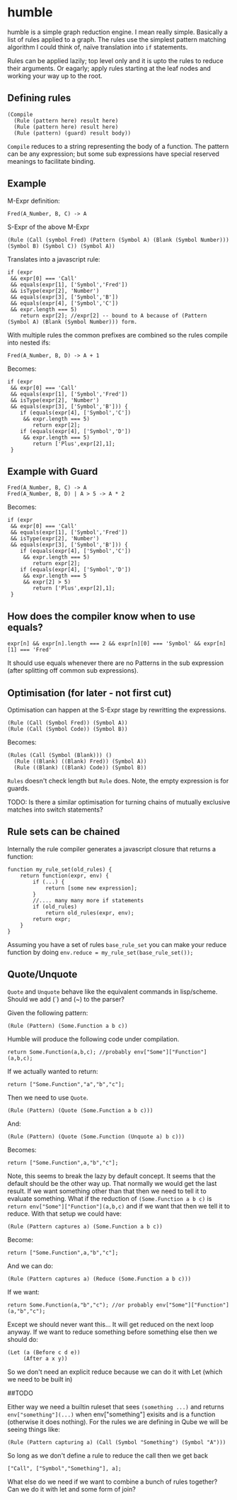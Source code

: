 # humble

humble is a simple graph reduction engine. I mean really simple. Basically a list of rules applied to a graph. The rules use the simplest pattern matching algorithm I could think of, naïve translation into `if` statements.

Rules can be applied lazily; top level only and it is upto the rules to reduce their arguments. Or eagarly; apply rules starting at the leaf nodes and working your way up to the root.

## Defining rules

    (Compile
      (Rule (pattern here) result here)
      (Rule (pattern here) result here)
      (Rule (pattern) (guard) result body))

`Compile` reduces to a string representing the body of a function. The pattern can be any expression; but some sub expressions have special reserved meanings to facilitate binding.

## Example

M-Expr definition:

    Fred(A_Number, B, C) -> A

S-Expr of the above M-Expr

    (Rule (Call (symbol Fred) (Pattern (Symbol A) (Blank (Symbol Number))) (Symbol B) (Symbol C)) (Symbol A))

Translates into a javascript rule:

    if (expr
     && expr[0] === 'Call'
     && equals(expr[1], ['Symbol','Fred'])
     && isType(expr[2], 'Number')
     && equals(expr[3], ['Symbol','B'])
     && equals(expr[4], ['Symbol','C'])
     && expr.length === 5)
        return expr[2]; //expr[2] -- bound to A because of (Pattern (Symbol A) (Blank (Symbol Number))) form.

With multiple rules the common prefixes are combined so the rules compile into nested ifs:

    Fred(A_Number, B, D) -> A + 1

Becomes:

    if (expr
     && expr[0] === 'Call'
     && equals(expr[1], ['Symbol','Fred'])
     && isType(expr[2], 'Number')
     && equals(expr[3], ['Symbol','B'])) {
        if (equals(expr[4], ['Symbol','C'])
         && expr.length === 5)
            return expr[2];
        if (equals(expr[4], ['Symbol','D'])
         && expr.length === 5)
            return ['Plus',expr[2],1];
     }


## Example with Guard

    Fred(A_Number, B, C) -> A
    Fred(A_Number, B, D) | A > 5 -> A * 2

Becomes:

    if (expr
     && expr[0] === 'Call'
     && equals(expr[1], ['Symbol','Fred'])
     && isType(expr[2], 'Number')
     && equals(expr[3], ['Symbol','B'])) {
        if (equals(expr[4], ['Symbol','C'])
         && expr.length === 5)
            return expr[2];
        if (equals(expr[4], ['Symbol','D'])
         && expr.length === 5
         && expr[2] > 5)
            return ['Plus',expr[2],1];
     }

## How does the compiler know when to use equals?

    expr[n] && expr[n].length === 2 && expr[n][0] === 'Symbol' && expr[n][1] === 'Fred'

It should use equals whenever there are no Patterns in the sub expression (after splitting off common sub expressions).

## Optimisation (for later - not first cut)

Optimisation can happen at the S-Expr stage by rewritting the expressions.

    (Rule (Call (Symbol Fred)) (Symbol A))
    (Rule (Call (Symbol Code)) (Symbol B))

Becomes:

    (Rules (Call (Symbol (Blank))) ()
      (Rule ((Blank) ((Blank) Fred)) (Symbol A))
      (Rule ((Blank) ((Blank) Code)) (Symbol B))

`Rules` doesn't check length but `Rule` does. Note, the empty expression is for guards.

TODO: Is there a similar optimisation for turning chains of mutually exclusive matches into switch statements?

## Rule sets can be chained

Internally the rule compiler generates a javascript closure that returns a function:

    function my_rule_set(old_rules) {
    	return function(expr, env) {
			if (...) {
    			return [some new expression];
    		}
    		//.... many many more if statements
    		if (old_rules)
    			return old_rules(expr, env);
    		return expr;
    	}
    }

Assuming you have a set of rules `base_rule_set` you can make your reduce function by doing `env.reduce = my_rule_set(base_rule_set());`

## Quote/Unquote

`Quote` and `Unquote` behave like the equivalent commands in lisp/scheme. Should we add (`) and (~) to the parser?

Given the following pattern:

    (Rule (Pattern) (Some.Function a b c))

Humble will produce the following code under compilation.

    return Some.Function(a,b,c); //probably env["Some"]["Function"](a,b,c);

If we actually wanted to return:

    return ["Some.Function","a","b","c"];

Then we need to use `Quote`.

    (Rule (Pattern) (Quote (Some.Function a b c)))

And:

    (Rule (Pattern) (Quote (Some.Function (Unquote a) b c)))

Becomes:

    return ["Some.Function",a,"b","c"];


Note, this seems to break the lazy by default concept. It seems that the default should be the other way up. That normally we would get the last result. If we want something other than that then we need to tell it to evaluate something. What if the reduction of `(Some.Function a b c)` is `return env["Some"]["Function"](a,b,c)` and if we want that then we tell it to reduce. With that setup we could have:

    (Rule (Pattern captures a) (Some.Function a b c))

Become:

    return ["Some.Function",a,"b","c"];

And we can do:

    (Rule (Pattern captures a) (Reduce (Some.Function a b c)))

If we want:

    return Some.Function(a,"b","c"); //or probably env["Some"]["Function"](a,"b","c");

Except we should never want this... It will get reduced on the next loop anyway. If we want to reduce something before something else then we should do:

    (Let (a (Before c d e))
         (After a x y))

So we don't need an explicit reduce because we can do it with Let (which we need to be built in)

##TODO

Either way we need a builtin ruleset that sees `(something ...)` and returns `env["something"](...)` when env["something"] exisits and is a function (otherwise it does nothing). For the rules we are defining in Qube we will be seeing things like:

    (Rule (Pattern capturing a) (Call (Symbol "Something") (Symbol "A")))

So long as we don't define a rule to reduce the call then we get back

    ["Call", ["Symbol","Something"], a];

What else do we need if we want to combine a bunch of rules together? Can we do it with let and some form of join?


 